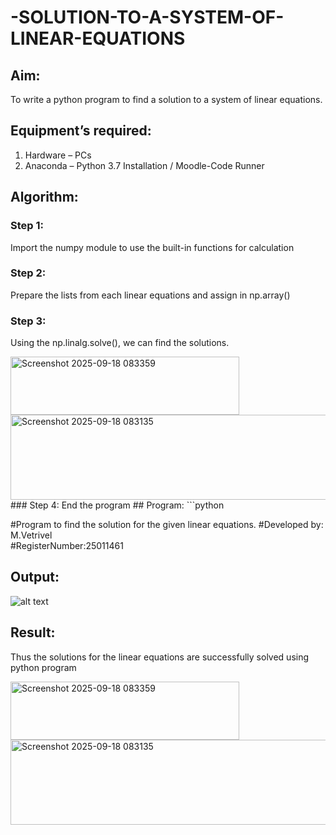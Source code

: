 # -SOLUTION-TO-A-SYSTEM-OF-LINEAR-EQUATIONS
## Aim:
To write a python program to find a solution to a system of linear equations.
## Equipment’s required:
1. 	Hardware – PCs
2. 	Anaconda – Python 3.7 Installation / Moodle-Code Runner
## Algorithm:
### Step 1: 
Import the numpy module to use the built-in functions for calculation
### Step 2: 
Prepare the lists from each linear equations and assign in np.array()
### Step 3: 
Using the np.linalg.solve(), we can find the solutions.

<img width="366" height="93" alt="Screenshot 2025-09-18 083359" src="https://github.com/user-attachments/assets/2ea59f4e-6a19-4dd8-b500-a11df33a6caf" />
<img width="568" height="136" alt="Screenshot 2025-09-18 083135" src="https://github.com/user-attachments/assets/72cd7d85-40ed-4583-be0a-826719514926" />
### Step 4: 
End the program
## Program:
```python

#Program to find the solution for the given linear equations.
#Developed by: M.Vetrivel   
#RegisterNumber:25011461

## Output:

![alt text](image.png)

## Result: 
Thus the solutions for the linear equations are successfully solved using python program

<img width="366" height="93" alt="Screenshot 2025-09-18 083359" src="https://github.com/user-attachments/assets/45df99f1-b4e3-41ba-bf4c-9a5433c0013d" />
<img width="568" height="136" alt="Screenshot 2025-09-18 083135" src="https://github.com/user-attachments/assets/307499bf-53a4-4af8-84e5-02c0866481e5" />
